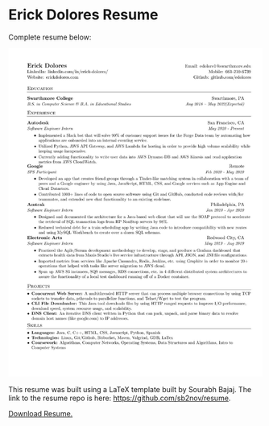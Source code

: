 # Erick Dolores Resume

Complete resume below:

![Resume](docs/Erick_Dolores_Resume.jpg)

This resume was built using a LaTeX template built by Sourabh Bajaj. The link to the resume repo is here: https://github.com/sb2nov/resume.

[Download Resume.](https://github.com/edolores/resume-latex-source/raw/resumePDFWontShow/docs/Erick_Dolores_Resume.pdf)
